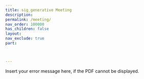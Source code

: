 ```yaml
---
title: sig_generative Meeting
description: 
permalink: /meeting/
nav_order: 100000
has_children: false
layout: 
nav_exclude: true
part: 



---
```



<object width="1600" height="800" type="application/pdf" data="{{site.baseurl}}/assets/Presentations/Gen_AI_Group.pdf?#zoom=1&scrollbar=0&toolbar=0&navpanes=0">
    <p>Insert your error message here, if the PDF cannot be displayed.</p>
</object>



